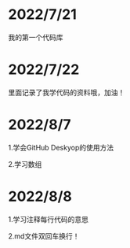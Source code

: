 # 2022/7/21
我的第一个代码库
# 2022/7/22
里面记录了我学代码的资料哦，加油！
# 2022/8/7
1.学会GitHub Deskyop的使用方法

2.学习数组
# 2022/8/8
1.学习注释每行代码的意思

2.md文件双回车换行！